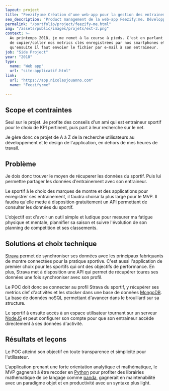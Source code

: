 ```yaml
---
layout: project
title: "Feezify:me Création d'une web-app pour la gestion des entrainements"
seo_description: "Product management de la web-app Feezify:me. Développement full-stack NodeJS, MongodDB, ExpressJS."
permalink: "/portfolio/project/feezify-me.html"
img: "/assets/public/images/projets/ext-3.png"
context: >-
  Au printemps 2018, je me remet à la course à pieds. C'est en parlant avec des amis qu'on exprime notre lassitude
  de copier/coller nos metrics clés enregistrées par nos smartphones et montres connectés sur Excel. Sans compter
  qu'ensuite il faut envoier le fichier par e-mail à son entraineur.
job: "Side Project"
year: "2018"
type: 
  name: "Web app"
  url: "site-applicatif.html"
link:
  url: "https://app.nicolasjouanno.com"
  name: "Feezify:me"
  
---
```

<!--1. Scope et contraintes-->
## Scope et contraintes

Seul sur le projet. Je profite des conseils d'un ami qui est entraineur sportif pour le choix de KPI pertinent, puis part à leur recherche sur le net.

Je gère donc ce projet de A à Z de la recherche utilisateurs au développement et le design de l'application, en dehors de mes heures de travail.

<!--2. Problème-->
## Problème

Je dois donc trouver le moyen de récuperer les données du sportif. Puis lui permettre partager les données d'entrainement avec son entraineur.

Le sportif à le choix des marques de montre et des applications pour enregistrer ses entrainement, il faudra choisir la plus large pour le MVP. Il faudra qu'elle mette à disposition gratuitement un API permettant de consulter les données du sportif.

L'objectif est d'avoir un outil simple et ludique pour mesurer ma fatigue physique et mentale, plannifier sa saison et suivre l'évolution de son planning de compétition et ses classements.

<!--3. Solutions et choix technique-->
## Solutions et choix technique

[Strava](https://www.strava.com/) permet de synchroniser ses données avec les principaux fabriquants de montre connectées pour la pratique sportive. C'est aussi l'application de premier choix pour les sportifs qui ont des objectifs de performance. En plus, Strava met à disposition une API qui permet de récupérer toures ses données une fois synchroniser avec son profil.

Le POC doit donc se connecter au profil Strava du sportif, y récupèrer ses metrics clef d'activités et les stocker dans une base de données [MongoDB](https://www.mongodb.com/fr). La base de données noSQL permettant d'avancer dans le brouillard sur sa structure.

Le sportif à ensuite accès à un espace utilisateur tournant sur un serveur [NodeJS](https://nodejs.org/en/) et peut configurer son compte pour que son entraineur accède directement à ses données d'activité.

<!--4. Résultats et leçons-->
## Résultats et leçons

Le POC atteind son objectif en toute transparence et simplicité pour l'utilisateur.

L'application prenant une forte orientation analytique et mathématique, le MVP gagnerait à être recoder en [Python](https://www.python.org/) pour profiter des librairies mathématique de ce langage comme [panda](https://pandas.pydata.org/), gagnerait en maintenabilité avec un paradigme objet et en productivité avec un syntaxe plus light.
